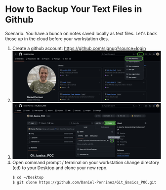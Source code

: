 # How to Backup Your Text Files in Github
Scenario:
You have a bunch on notes saved locally as text files.
Let's back those up in the cloud before your workstation dies.

1. Create a github account: https://github.com/signup?source=login
2. ![Create a new repository to store your files](img/create-new-repo.png)
3. ![Copy your repo url](img/copy-repo-url.png)
4. Open command prompt / terminal on your workstation
    change directory (cd) to your Desktop and clone your new repo.
    ```
    $ cd ~/Desktop
    $ git clone https://github.com/Daniel-Perrinez/Git_Basics_POC.git
    ```
